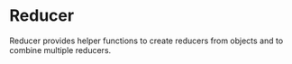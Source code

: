 # Reducer

Reducer provides helper functions to create reducers from objects
and to combine multiple reducers.
